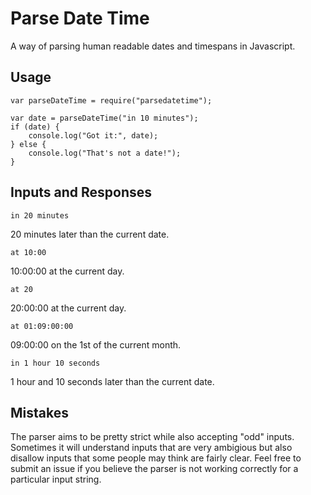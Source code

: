 # Parse Date Time

A way of parsing human readable dates and timespans in Javascript.

## Usage

	var parseDateTime = require("parsedatetime");

	var date = parseDateTime("in 10 minutes");
	if (date) {
		console.log("Got it:", date);
	} else {
		console.log("That's not a date!");
	}

## Inputs and Responses

	in 20 minutes

20 minutes later than the current date.

	at 10:00

10:00:00 at the current day.

	at 20

20:00:00 at the current day.

	at 01:09:00:00

09:00:00 on the 1st of the current month.

	in 1 hour 10 seconds

1 hour and 10 seconds later than the current date.

## Mistakes

The parser aims to be pretty strict while also accepting "odd" inputs. Sometimes it will understand inputs that are very ambigious but also disallow inputs that some people may think are fairly clear. Feel free to submit an issue if you believe the parser is not working correctly for a particular input string.

